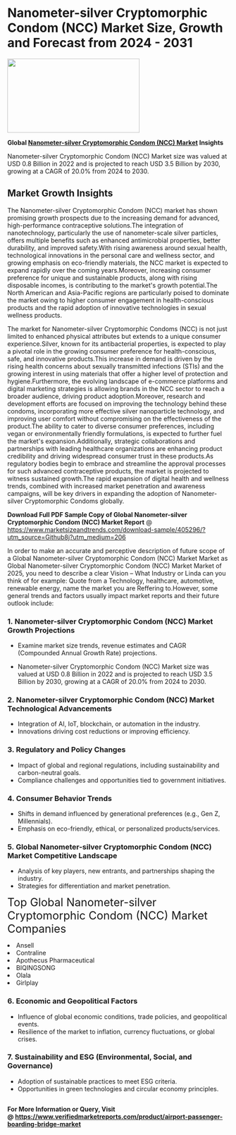 <H1>Nanometer-silver Cryptomorphic Condom (NCC) Market Size, Growth and Forecast from 2024 - 2031</H1><img class="aligncenter size-medium wp-image-584254" src="https://thirdeyenews.in/wp-content/uploads/2024/09/Global-Market-Research-300x168.jpeg" alt="" width="300" height="168" /><p><strong>Global&nbsp;<a href="https://www.marketsizeandtrends.com/download-sample/405296/?utm_source=Github8j?utm_medium=206">Nanometer-silver Cryptomorphic Condom (NCC) Market</a> Insights</strong></p><p>Nanometer-silver Cryptomorphic Condom (NCC) Market size was valued at USD 0.8 Billion in 2022 and is projected to reach USD 3.5 Billion by 2030, growing at a CAGR of 20.0% from 2024 to 2030.</p><p><h2>Market Growth Insights</h2> <p>The Nanometer-silver Cryptomorphic Condom (NCC) market has shown promising growth prospects due to the increasing demand for advanced, high-performance contraceptive solutions.The integration of nanotechnology, particularly the use of nanometer-scale silver particles, offers multiple benefits such as enhanced antimicrobial properties, better durability, and improved safety.With rising awareness around sexual health, technological innovations in the personal care and wellness sector, and growing emphasis on eco-friendly materials, the NCC market is expected to expand rapidly over the coming years.Moreover, increasing consumer preference for unique and sustainable products, along with rising disposable incomes, is contributing to the market's growth potential.The North American and Asia-Pacific regions are particularly poised to dominate the market owing to higher consumer engagement in health-conscious products and the rapid adoption of innovative technologies in sexual wellness products.</p> <p>The market for Nanometer-silver Cryptomorphic Condoms (NCC) is not just limited to enhanced physical attributes but extends to a unique consumer experience.Silver, known for its antibacterial properties, is expected to play a pivotal role in the growing consumer preference for health-conscious, safe, and innovative products.This increase in demand is driven by the rising health concerns about sexually transmitted infections (STIs) and the growing interest in using materials that offer a higher level of protection and hygiene.Furthermore, the evolving landscape of e-commerce platforms and digital marketing strategies is allowing brands in the NCC sector to reach a broader audience, driving product adoption.Moreover, research and development efforts are focused on improving the technology behind these condoms, incorporating more effective silver nanoparticle technology, and improving user comfort without compromising on the effectiveness of the product.The ability to cater to diverse consumer preferences, including vegan or environmentally friendly formulations, is expected to further fuel the market's expansion.Additionally, strategic collaborations and partnerships with leading healthcare organizations are enhancing product credibility and driving widespread consumer trust in these products.As regulatory bodies begin to embrace and streamline the approval processes for such advanced contraceptive products, the market is projected to witness sustained growth.The rapid expansion of digital health and wellness trends, combined with increased market penetration and awareness campaigns, will be key drivers in expanding the adoption of Nanometer-silver Cryptomorphic Condoms globally.</p> <p><span class=""><strong>Download Full PDF Sample Copy of Global Nanometer-silver Cryptomorphic Condom (NCC) Market Report</strong> @ <a href="https://www.marketsizeandtrends.com/download-sample/405296/?utm_source=Github8j?utm_medium=206" target="_blank">https://www.marketsizeandtrends.com/download-sample/405296/?utm_source=Github8j?utm_medium=206</a></span></p><p>In order to make an accurate and perceptive description of future scope of a Global&nbsp;Nanometer-silver Cryptomorphic Condom (NCC) Market Market as Global&nbsp;Nanometer-silver Cryptomorphic Condom (NCC) Market Market of 2025, you need to describe a clear Vision &ndash; What Industry or Linda can you think of for example: Quote from a Technology, healthcare, automotive, renewable energy, name the market you are Reffering to.However, some general trends and factors usually impact market reports and their future outlook include:</p><h3>1.&nbsp;<strong>Nanometer-silver Cryptomorphic Condom (NCC) Market Growth Projections</strong></h3><ul><li>Examine market size trends, revenue estimates and CAGR (Compounded Annual Growth Rate) projections.</li><li><p>Nanometer-silver Cryptomorphic Condom (NCC) Market size was valued at USD 0.8 Billion in 2022 and is projected to reach USD 3.5 Billion by 2030, growing at a CAGR of 20.0% from 2024 to 2030.</p></li></ul><h3>2.&nbsp;<strong>Nanometer-silver Cryptomorphic Condom (NCC) Market Technological Advancements</strong></h3><ul><li>Integration of AI, IoT, blockchain, or automation in the industry.</li><li>Innovations driving cost reductions or improving efficiency.</li></ul><h3>3.&nbsp;<strong>Regulatory and Policy Changes</strong></h3><ul><li>Impact of global and regional regulations, including sustainability and carbon-neutral goals.</li><li>Compliance challenges and opportunities tied to government initiatives.</li></ul><h3>4.&nbsp;<strong>Consumer Behavior Trends</strong></h3><ul><li>Shifts in demand influenced by generational preferences (e.g., Gen Z, Millennials).</li><li>Emphasis on eco-friendly, ethical, or personalized products/services.</li></ul><h3>5.&nbsp;<strong>Global Nanometer-silver Cryptomorphic Condom (NCC) Market Competitive Landscape</strong></h3><ul><li>Analysis of key players, new entrants, and partnerships shaping the industry.</li><li>Strategies for differentiation and market penetration.</li></ul><p data-pm-slice="1 1 []"><span style="color: inherit; font-family: inherit; font-size: 25px;">Top Global Nanometer-silver Cryptomorphic Condom (NCC) Market Companies</span></p><div class="" data-test-id=""><p><li>Ansell</li><li> Contraline</li><li> Apothecus Pharmaceutical</li><li> BIQINGSONG</li><li> Olala</li><li> Girlplay</li></p></div><h3>6.&nbsp;<strong>Economic and Geopolitical Factors</strong></h3><ul><li>Influence of global economic conditions, trade policies, and geopolitical events.</li><li>Resilience of the market to inflation, currency fluctuations, or global crises.</li></ul><h3>7.&nbsp;<strong>Sustainability and ESG (Environmental, Social, and Governance)</strong></h3><ul><li>Adoption of sustainable practices to meet ESG criteria.</li><li>Opportunities in green technologies and circular economy principles.</li></ul><h2><strong style="font-size: 14px;">For More Information or Query, Visit @&nbsp;</strong><a style="background-color: #ffffff; font-size: 14px;" href="https://www.marketsizeandtrends.com/report/nanometer-silver-cryptomorphic-condom-ncc-market/" target="_blank">https://www.verifiedmarketreports.com/product/airport-passenger-boarding-bridge-market</a></h2>